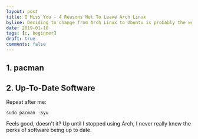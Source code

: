 ```yaml
---
layout: post
title: I Miss You - 4 Reasons Not To Leave Arch Linux
byline: Deciding to change from Arch Linux to Ubuntu is probably the word choice I've made in my life. Won't you take me back?
date: 2019-01-10
tags: [c, beginner]
draft: true
comments: false
---
```


## 1. pacman

## 2. Up-To-Date Software
Repeat after me:
```
sudo pacman -Syu
```
Feels good, doesn't it?
Up until I stopped using Arch, I never really knew the perks of software being up to date.
